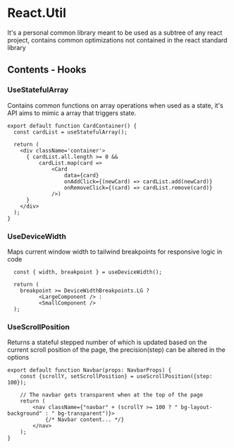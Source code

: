 # React.Util
It's a personal common library meant to be used as a subtree of any react project, contains common optimizations not contained in the react standard library

## Contents - Hooks
### UseStatefulArray
Contains common functions on array operations when used as a state, it's API aims to mimic a array that triggers state.
``` tsx
export default function CardContainer() {
  const cardList = useStatefulArray();

  return (
    <div className='container'>
      { cardList.all.length >= 0 &&
          cardList.map(card => 
              <Card 
                  data={card} 
                  onAddClick={(newCard) => cardList.add(newCard)}
                  onRemoveClick={(card) => cardList.remove(card)}
              />)
      }
    </div>
  );
}
```

### UseDeviceWidth
Maps current window width to tailwind breakpoints for responsive logic in code
``` tsx
  const { width, breakpoint } = useDeviceWidth();
  
  return (
    breakpoint >= DeviceWidthBreakpoints.LG ?
          <LargeComponent /> :
          <SmallComponent />
  );
```

### UseScrollPosition
Returns a stateful stepped number of which is updated based on the current scroll position of the page, the precision(step) can be altered in the options
``` tsx
export default function Navbar(props: NavbarProps) {
    const {scrollY, setScrollPosition} = useScrollPosition({step: 100});

    // The navbar gets transparent when at the top of the page
    return (
        <nav className={"navbar" + (scrollY >= 100 ? " bg-layout-background" : " bg-transparent")}>
            {/* Navbar content... */}
        </nav>
    );
}
```